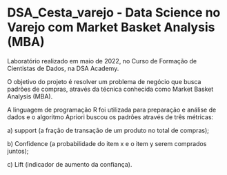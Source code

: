 # DSA_Cesta_varejo - Data Science no Varejo com Market Basket Analysis (MBA) 
Laboratório realizado em maio de 2022, no Curso de Formação de Cientistas de Dados, na DSA Academy. 

O objetivo do projeto é resolver um problema de negócio que busca padrões de compras, através da técnica conhecida como Market Basket Analysis (MBA).

A linguagem de programação R foi utilizada para preparação e análise de dados e o  algoritmo Apriori buscou os padrões através de três métricas: 

a) support (a fração de transação de um produto no total de compras);

b) Confidence (a probabilidade do item x e o item y serem comprados juntos);

c) Lift (indicador de aumento da confiança). 

